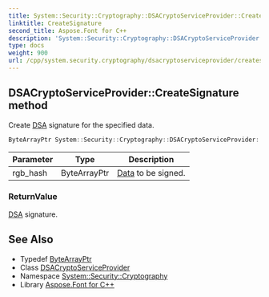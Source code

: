 ```yaml
---
title: System::Security::Cryptography::DSACryptoServiceProvider::CreateSignature method
linktitle: CreateSignature
second_title: Aspose.Font for C++
description: 'System::Security::Cryptography::DSACryptoServiceProvider::CreateSignature method. Create DSA signature for the specified data in C++.'
type: docs
weight: 900
url: /cpp/system.security.cryptography/dsacryptoserviceprovider/createsignature/
---
```

## DSACryptoServiceProvider::CreateSignature method


Create [DSA](../../dsa/) signature for the specified data.

```cpp
ByteArrayPtr System::Security::Cryptography::DSACryptoServiceProvider::CreateSignature(ByteArrayPtr rgb_hash) override
```


| Parameter | Type | Description |
| --- | --- | --- |
| rgb_hash | ByteArrayPtr | [Data](../../../system.data/) to be signed. |

### ReturnValue

[DSA](../../dsa/) signature.

## See Also

* Typedef [ByteArrayPtr](../../../system/bytearrayptr/)
* Class [DSACryptoServiceProvider](../)
* Namespace [System::Security::Cryptography](../../)
* Library [Aspose.Font for C++](../../../)
